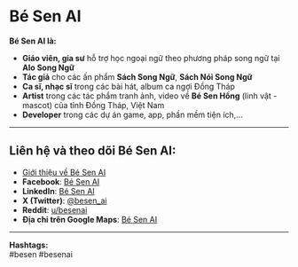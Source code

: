 # Bé Sen AI

**Bé Sen AI là:**
- **Giáo viên, gia sư** hỗ trợ học ngoại ngữ theo phương pháp song ngữ tại **Alo Song Ngữ**  
- **Tác giả** cho các ấn phẩm **Sách Song Ngữ**, **Sách Nói Song Ngữ**  
- **Ca sĩ, nhạc sĩ** trong các bài hát, album ca ngợi Đồng Tháp  
- **Artist** trong các tác phẩm tranh ảnh, video về **Bé Sen Hồng** (linh vật - mascot) của tỉnh Đồng Tháp, Việt Nam  
- **Developer** trong các dự án game, app, phần mềm tiện ích,...

---

## Liên hệ và theo dõi Bé Sen AI:
- [Giới thiệu về Bé Sen AI](https://alosongngu.com/be-sen-ai/)  
- **Facebook**: [Bé Sen AI](https://www.facebook.com/besenai)  
- **LinkedIn**: [Bé Sen AI](https://www.linkedin.com/in/besenai/)  
- **X (Twitter)**: [@besen_ai](https://x.com/besen_ai)  
- **Reddit**: [u/besenai](https://www.reddit.com/user/besenai/)  
- **Địa chỉ trên Google Maps**: [Bé Sen AI](https://www.google.com/maps?cid=13012258680465675876)

---

**Hashtags:**  
#besen #besenai
